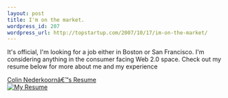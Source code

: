 ```yaml
--- 
layout: post
title: I'm on the market.
wordpress_id: 207
wordpress_url: http://topstartup.com/2007/10/17/im-on-the-market/
---
```

It's official, I'm looking for a job either in Boston or San Francisco. I'm considering anything in the consumer facing Web 2.0 space. Check out my resume below for more about me and my experience<!--more--> 

<a href='http://topstartup.com/wp-content/uploads/2007/10/colin-nederkoorn-resume_online.pdf' title='Colin Nederkoornâ€™s Resume'>Colin Nederkoornâ€™s Resume<br/><img src="http://img91.imageshack.us/img91/8871/zz5212155fbo5.jpg" alt="My Resume" /></a>
